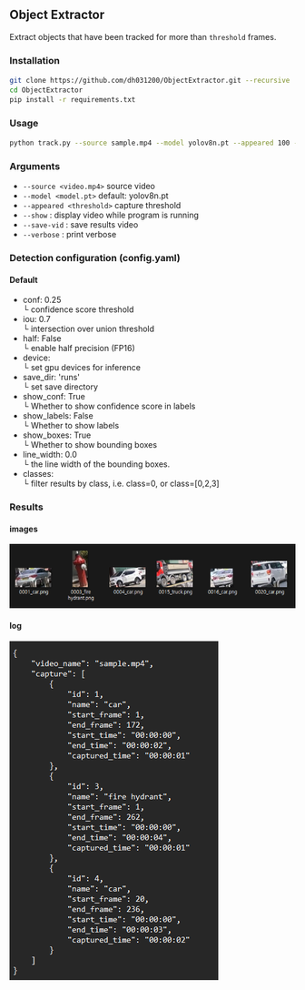 ## Object Extractor
Extract objects that have been tracked for more than `threshold` frames.

### Installation

```bash
git clone https://github.com/dh031200/ObjectExtractor.git --recursive
cd ObjectExtractor
pip install -r requirements.txt
```

### Usage

```bash
python track.py --source sample.mp4 --model yolov8n.pt --appeared 100 --save-vid
```

### Arguments

* `--source <video.mp4>` source video
* `--model <model.pt>` default: yolov8n.pt
* `--appeared <threshold>` capture threshold
* `--show` : display video while program is running
* `--save-vid` : save results video
* `--verbose` : print verbose

### Detection configuration (config.yaml)
#### Default
* conf: 0.25   
  └ confidence score threshold
* iou: 0.7   
  └ intersection over union threshold
* half: False   
  └ enable half precision (FP16)
* device:   
  └ set gpu devices for inference
* save_dir: 'runs'   
  └ set save directory
* show_conf: True   
  └ Whether to show confidence score in labels
* show_labels: False    
  └ Whether to show labels
* show_boxes: True   
  └ Whether to show bounding boxes
* line_width: 0.0   
  └ the line width of the bounding boxes.
* classes:   
  └ filter results by class, i.e. class=0, or class=[0,2,3]

### Results

#### images

![img_1.png](assets/img_1.png)

#### log

![img_2.png](assets/img_2.png)
